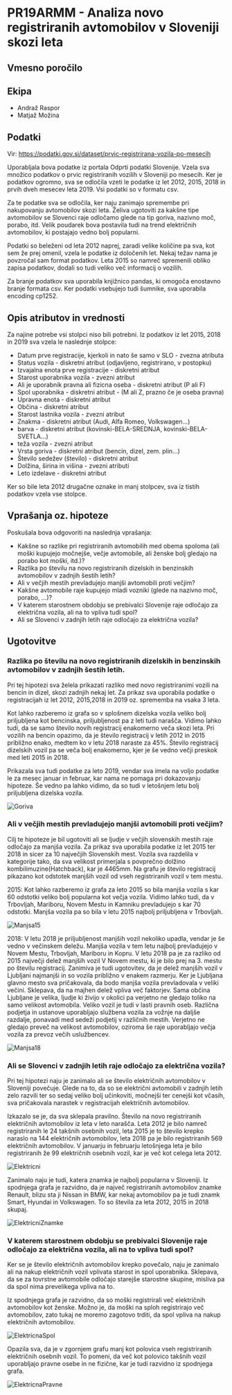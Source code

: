# PR19ARMM - Analiza novo registriranih avtomobilov v Sloveniji skozi leta
## Vmesno poročilo

## Ekipa
* Andraž Raspor
* Matjaž Možina

## Podatki
Vir: https://podatki.gov.si/dataset/prvic-registrirana-vozila-po-mesecih

Uporabljala bova podatke iz portala Odprti podatki Slovenije. Vzela sva množico podatkov o prvic registriranih vozilih v Sloveniji po mesecih. Ker je podatkov ogromno, sva se odločila vzeti le podatke iz let 2012, 2015, 2018 in prvih dveh mesecev leta 2019. Vsi podatki so v formatu csv.

Za te podatke sva se odločila, ker naju zanimajo spremembe pri nakupovanju avtomobilov skozi leta. Želiva ugotoviti za kakšne tipe avtomobilov se Slovenci raje odločamo glede na tip goriva, nazivno moč, porabo, itd. Velik poudarek bova postavila tudi na trend električnih avtomobilov, ki postajajo vedno bolj popularni.

Podatki so beleženi od leta 2012 naprej, zaradi velike količine pa sva, kot sem že prej omenil, vzela le podatke iz določenih let. Nekaj težav nama je povzročal sam format podatkov. Leta 2015 so namreč spremenili obliko zapisa podatkov, dodali so tudi veliko več informacij o vozilih.

Za branje podatkov sva uporabila knjižnico pandas, ki omogoča enostavno branje formata csv. Ker podatki vsebujejo tudi šumnike, sva uporabila encoding cp1252.

## Opis atributov in vrednosti
Za najine potrebe vsi stolpci niso bili potrebni. Iz podatkov iz let 2015, 2018 in 2019 sva vzela le naslednje stolpce:

* Datum prve registracije, kjerkoli in nato še samo v SLO - zvezna atributa
* Status vozila - diskretni atribut (odjavljeno, registrirano, v postopku)
* Izvajalna enota prve registracije - diskretni atribut
* Starost uporabnika vozila - zvezni atribut
* Ali je uporabnik pravna ali fizicna oseba  - diskretni atribut (P ali F)
* Spol uporabnika - diskretni atribut - (M ali Z, prazno če je oseba pravna)
* Upravna enota - diskretni atribut
* Občina - diskretni atribut
* Starost lastnika vozila - zvezni atribut
* Znakma - diskretni atribut (Audi, Alfa Romeo, Volkswagen...)
* barva - diskretni atribut (kovinski-BELA-SREDNJA, kovinski-BELA-SVETLA...)
* teža vozila - zvezni atribut
* Vrsta goriva - diskretni atribut (bencin, dizel, zem. plin...)
* Število sedežev (število) - diskretni atribut
* Dolžina, širina in višina - zvezni atributi
* Leto izdelave - diskretni atribut

Ker so bile leta 2012 drugačne oznake in manj stolpcev, sva iz tistih podatkov vzela vse stolpce.

## Vprašanja oz. hipoteze

Poskušala bova odgovoriti na naslednja vprašanja:

* Kakšne so razlike pri registriranih avtomobilih med obema spoloma (ali moški kupujejo močnejše, večje avtomobile, ali ženske bolj gledajo na porabo kot moški, itd.)?
* Razlika po številu na novo registriranih dizelskih in benzinskih avtomobilov v zadnjih šestih letih?
* Ali v večjih mestih prevladujejo manjši avtomobili proti večjim?
* Kakšne avtomobile raje kupujejo mladi vozniki (glede na nazivno moč, porabo, ...)?
* V katerem starostnem obdobju se prebivalci Slovenije raje odločajo za električna vozila, ali na to vpliva tudi spol?
* Ali se Slovenci v zadnjih letih raje odločajo za električna vozila?

## Ugotovitve

### Razlika po številu na novo registriranih dizelskih in benzinskih avtomobilov v zadnjih šestih letih.
Pri tej hipotezi sva želela prikazati razliko med novo registriranimi vozili na bencin in dizel, skozi zadnjih nekaj let.
Za prikaz sva uporabila podatke o registracijah iz let 2012, 2015,2018 in 2019 oz. sprememba na vsaka 3 leta.

Kot lahko razberemo iz grafa so v splošnem dizelska vozila veliko bolj priljubljena kot bencinska, priljubljenost pa z leti tudi narašča.
Vidimo lahko tudi, da se samo število novih registracij enakomerno veča skozi leta.
Pri vozilih na bencin opazimo, da je število registracij v letih 2012 in 2015 približno enako, medtem ko v letu 2018 naraste za 45%.
Število registracij dizelskih vozil pa se veča bolj enakomerno, kjer je še vedno večji preskok med leti 2015 in 2018.

Prikazala sva tudi podatke za leto 2019, vendar sva imela na voljo podatke le za mesec januar in februar, kar nama ne pomaga pri dokazovanju hipoteze.
Še vedno pa lahko vidimo, da so tudi v letošnjem letu bolj priljubljena dizelska vozila.

![Goriva](images/goriva_st.png)

### Ali v večjih mestih prevladujejo manjši avtomobili proti večjim?
Cilj te hipoteze je bil ugotoviti ali se ljudje v večjih slovenskih mestih raje odločajo za manjša vozila.
Za prikaz sva uporabila podatke iz let 2015 ter 2018 in sicer za 10 največjih Slovenskih mest. Vozila sva razdelila v kategorije tako, da sva velikost primerjala s povprečno dolžino kombilimuzine(Hatchback), kar je 4465mm.
Na grafu je število registracij pikazano kot odstotek manjših vozil od vseh registriranih vozil v tem mestu.

2015:
Kot lahko razberemo iz grafa za leto 2015 so bila manjša vozila s kar 60 odstotki veliko bolj popularna kot večja vozila.
Vidimo lahko tudi, da v Trbovljah, Mariboru, Novem Mestu in Kamniku prevladujejo s kar 70 odstotki.
Manjša vozila pa so bila v letu 2015 najbolj priljubljena v Trbovljah.

![Manjsa15](images/manjsa_vozila_2015.png)

2018:
V letu 2018 je priljubljenost manjših vozil nekoliko upadla, vendar je še vedno v večinskem deležu.
Manjša vozila v tem letu najbolj prevladujejo v Novem Mestu, Trbovljah, Mariboru in Kopru.
V letu 2018 pa je za razliko od 2015 največji delež manjših vozil V Novem mestu, ki je bilo prej na 3. mestu po številu registracij.
Zanimiva je tudi ugotovitev, da je delež manjših vozil v Ljubljani najmanjši in so vozila približno v enakem razmerju. Ker je Ljubljana glavno mesto sva pričakovala, da bodo manjša vozila prevladovala v veliki večini.
Sklepava, da na majhen delež vpliva več faktorjev. Sama občina Ljubljane je
velika, ljudje ki živijo v okolici pa verjetno ne gledajo toliko na samo
velikost avtomobila.
Veliko vozil je tudi v lasti pravnih oseb. Različna podjetja in ustanove uporabljajo službena vozila za vožnje na daljše razdalje, ponavadi med sedeži podjetij v različnih mestih.
Verjetno ne gledajo preveč na velikost avtomobilov, oziroma še raje uporabljajo večja vozila za prevoz večih uslužbencev.

![Manjsa18](images/manjsa_vozila_2018.png)

### Ali se Slovenci v zadnjih letih raje odločajo za električna vozila?
Pri tej hipotezi naju je zanimalo ali se število električnih avtomobilov v Sloveniji povečuje. Glede na to, da so se električni avtomobili v zadnjih letih zelo razvili ter so sedaj veliko bolj učinkoviti, močnejši ter cenejši kot včasih, sva pričakovala narastek v registracijah električnih avtomobilov.

Izkazalo se je, da sva sklepala pravilno.
Število na novo registriranih električnih avtomobilov iz leta v leto narašča.
Leta 2012 je bilo namreč registriranih le 24 takšnih osebnih vozil, leta 2015 je to število krepko naraslo na 144 električnih avtomobilov, leta 2018 pa je bilo registriranih 569 električnih avtomobilov.
V januarju in februarju letošnjega leta je bilo registriranih že 99 električnih osebnih vozil, kar je več kot celega leta 2012.

![Elektricni](images/st_elek_po_letih.png)

Zanimalo naju je tudi, katera znamka je najbolj popularna v Sloveniji. Iz spodnjega grafa je razvidno, da je največ registriranih avtomobilov znamke Renault, blizu sta ji Nissan in BMW, kar nekaj avtomobilov pa je tudi znamk Smart, Hyundai in Volkswagen. To so števila za leta 2012, 2015 in 2018 skupaj.

![ElektricniZnamke](images/popularnost_znamk_elektricnih.png)

### V katerem starostnem obdobju se prebivalci Slovenije raje odločajo za električna vozila, ali na to vpliva tudi spol?
Ker se je število električnih avtomobilov krepko povečalo, naju je zanimalo ali na nakup električnih vozil vplivata starost in spol uporabnika. Sklepava, da se za tovrstne avtomobile odločajo starejše starostne skupine, misliva pa da spol nima prevelikega vpliva na to.

Iz spodnjega grafa je razvidno, da so moški registrirali več električnih avtomobilov kot ženske.
Možno je, da moški na sploh registrirajo več avtomobilov, zato tukaj ne moremo zagotovo trditi, da spol vpliva na nakup električnih avtomobilov.

![ElektricnaSpol](images/st_elek_spol.png)

Opazila sva, da je v zgornjem grafu manj kot polovica vseh registriranih električnih osebnih vozil.
To pomeni, da več kot polovico takšnih vozil uporabljajo pravne osebe in ne fizične, kar je tudi razvidno iz spodnjega grafa.

![ElektricnaPravne](images/st_elek_pravna.png)
